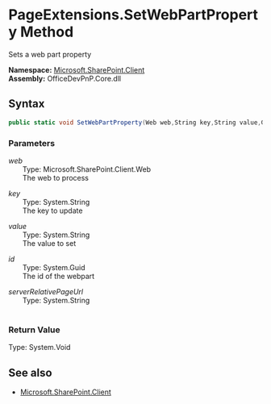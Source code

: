# PageExtensions.SetWebPartProperty Method  
Sets a web part property  

**Namespace:** [Microsoft.SharePoint.Client](Microsoft.SharePoint.Client.md)  
**Assembly:** OfficeDevPnP.Core.dll  
## Syntax
```C#
public static void SetWebPartProperty(Web web,String key,String value,Guid id,String serverRelativePageUrl)
```
### Parameters
*web*  
&emsp;&emsp;Type: Microsoft.SharePoint.Client.Web  
&emsp;&emsp;The web to process  
  
*key*  
&emsp;&emsp;Type: System.String  
&emsp;&emsp;The key to update  
  
*value*  
&emsp;&emsp;Type: System.String  
&emsp;&emsp;The value to set  
  
*id*  
&emsp;&emsp;Type: System.Guid  
&emsp;&emsp;The id of the webpart  
  
*serverRelativePageUrl*  
&emsp;&emsp;Type: System.String  
&emsp;&emsp;  
  
### Return Value
Type: System.Void  

## See also
- [Microsoft.SharePoint.Client](Microsoft.SharePoint.Client.md)
